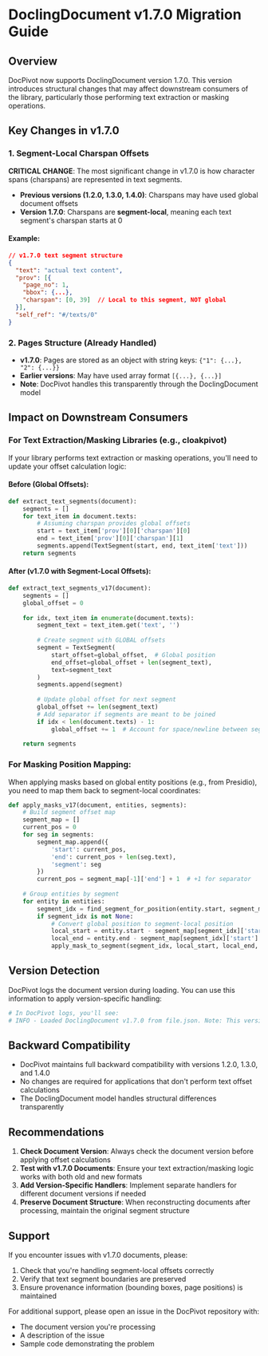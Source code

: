 # DoclingDocument v1.7.0 Migration Guide

## Overview
DocPivot now supports DoclingDocument version 1.7.0. This version introduces structural changes that may affect downstream consumers of the library, particularly those performing text extraction or masking operations.

## Key Changes in v1.7.0

### 1. Segment-Local Charspan Offsets
**CRITICAL CHANGE**: The most significant change in v1.7.0 is how character spans (charspans) are represented in text segments.

- **Previous versions (1.2.0, 1.3.0, 1.4.0)**: Charspans may have used global document offsets
- **Version 1.7.0**: Charspans are **segment-local**, meaning each text segment's charspan starts at 0

#### Example:
```json
// v1.7.0 text segment structure
{
  "text": "actual text content",
  "prov": [{
    "page_no": 1,
    "bbox": {...},
    "charspan": [0, 39]  // Local to this segment, NOT global
  }],
  "self_ref": "#/texts/0"
}
```

### 2. Pages Structure (Already Handled)
- **v1.7.0**: Pages are stored as an object with string keys: `{"1": {...}, "2": {...}}`
- **Earlier versions**: May have used array format `[{...}, {...}]`
- **Note**: DocPivot handles this transparently through the DoclingDocument model

## Impact on Downstream Consumers

### For Text Extraction/Masking Libraries (e.g., cloakpivot)
If your library performs text extraction or masking operations, you'll need to update your offset calculation logic:

#### Before (Global Offsets):
```python
def extract_text_segments(document):
    segments = []
    for text_item in document.texts:
        # Assuming charspan provides global offsets
        start = text_item['prov'][0]['charspan'][0]
        end = text_item['prov'][0]['charspan'][1]
        segments.append(TextSegment(start, end, text_item['text']))
    return segments
```

#### After (v1.7.0 with Segment-Local Offsets):
```python
def extract_text_segments_v17(document):
    segments = []
    global_offset = 0
    
    for idx, text_item in enumerate(document.texts):
        segment_text = text_item.get('text', '')
        
        # Create segment with GLOBAL offsets
        segment = TextSegment(
            start_offset=global_offset,  # Global position
            end_offset=global_offset + len(segment_text),
            text=segment_text
        )
        segments.append(segment)
        
        # Update global offset for next segment
        global_offset += len(segment_text)
        # Add separator if segments are meant to be joined
        if idx < len(document.texts) - 1:
            global_offset += 1  # Account for space/newline between segments
    
    return segments
```

### For Masking Position Mapping:
When applying masks based on global entity positions (e.g., from Presidio), you need to map them back to segment-local coordinates:

```python
def apply_masks_v17(document, entities, segments):
    # Build segment offset map
    segment_map = []
    current_pos = 0
    for seg in segments:
        segment_map.append({
            'start': current_pos,
            'end': current_pos + len(seg.text),
            'segment': seg
        })
        current_pos = segment_map[-1]['end'] + 1  # +1 for separator
    
    # Group entities by segment
    for entity in entities:
        segment_idx = find_segment_for_position(entity.start, segment_map)
        if segment_idx is not None:
            # Convert global position to segment-local position
            local_start = entity.start - segment_map[segment_idx]['start']
            local_end = entity.end - segment_map[segment_idx]['start']
            apply_mask_to_segment(segment_idx, local_start, local_end, mask_text)
```

## Version Detection

DocPivot logs the document version during loading. You can use this information to apply version-specific handling:

```python
# In DocPivot logs, you'll see:
# INFO - Loaded DoclingDocument v1.7.0 from file.json. Note: This version uses segment-local charspans (each segment starts at 0).
```

## Backward Compatibility

- DocPivot maintains full backward compatibility with versions 1.2.0, 1.3.0, and 1.4.0
- No changes are required for applications that don't perform text offset calculations
- The DoclingDocument model handles structural differences transparently

## Recommendations

1. **Check Document Version**: Always check the document version before applying offset calculations
2. **Test with v1.7.0 Documents**: Ensure your text extraction/masking logic works with both old and new formats
3. **Add Version-Specific Handlers**: Implement separate handlers for different document versions if needed
4. **Preserve Document Structure**: When reconstructing documents after processing, maintain the original segment structure

## Support

If you encounter issues with v1.7.0 documents, please:
1. Check that you're handling segment-local offsets correctly
2. Verify that text segment boundaries are preserved
3. Ensure provenance information (bounding boxes, page positions) is maintained

For additional support, please open an issue in the DocPivot repository with:
- The document version you're processing
- A description of the issue
- Sample code demonstrating the problem